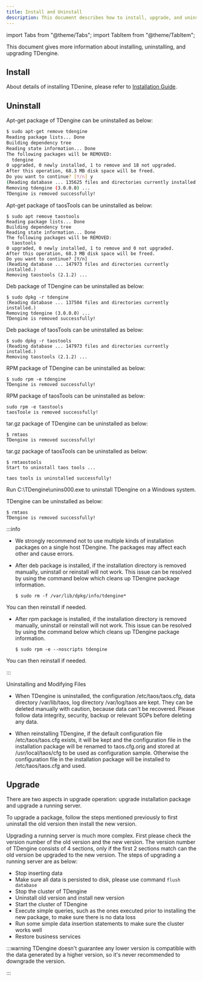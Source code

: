 ```yaml
---
title: Install and Uninstall
description: This document describes how to install, upgrade, and uninstall TDengine.
---
```


import Tabs from "@theme/Tabs";
import TabItem from "@theme/TabItem";

This document gives more information about installing, uninstalling, and upgrading TDengine.

## Install

About details of installing TDenine, please refer to [Installation Guide](../../get-started/package/).

## Uninstall

<Tabs>
<TabItem label="Uninstall apt-get" value="aptremove">

Apt-get package of TDengine can be uninstalled as below:

```bash
$ sudo apt-get remove tdengine
Reading package lists... Done
Building dependency tree       
Reading state information... Done
The following packages will be REMOVED:
  tdengine
0 upgraded, 0 newly installed, 1 to remove and 18 not upgraded.
After this operation, 68.3 MB disk space will be freed.
Do you want to continue? [Y/n] y
(Reading database ... 135625 files and directories currently installed.)
Removing tdengine (3.0.0.0) ...
TDengine is removed successfully!

```

Apt-get package of taosTools can be uninstalled as below:

```
$ sudo apt remove taostools
Reading package lists... Done
Building dependency tree
Reading state information... Done
The following packages will be REMOVED:
  taostools
0 upgraded, 0 newly installed, 1 to remove and 0 not upgraded.
After this operation, 68.3 MB disk space will be freed.
Do you want to continue? [Y/n]
(Reading database ... 147973 files and directories currently installed.)
Removing taostools (2.1.2) ...
```

</TabItem>
<TabItem label="Uninstall Deb" value="debuninst">

Deb package of TDengine can be uninstalled as below:

```
$ sudo dpkg -r tdengine
(Reading database ... 137504 files and directories currently installed.)
Removing tdengine (3.0.0.0) ...
TDengine is removed successfully!

```

Deb package of taosTools can be uninstalled as below:

```
$ sudo dpkg -r taostools
(Reading database ... 147973 files and directories currently installed.)
Removing taostools (2.1.2) ...
```

</TabItem>

<TabItem label="Uninstall RPM" value="rpmuninst">

RPM package of TDengine can be uninstalled as below:

```
$ sudo rpm -e tdengine
TDengine is removed successfully!
```

RPM package of taosTools can be uninstalled as below:

```
sudo rpm -e taostools
taosToole is removed successfully!
```

</TabItem>

<TabItem label="Uninstall tar.gz" value="taruninst">

tar.gz package of TDengine can be uninstalled as below:

```
$ rmtaos
TDengine is removed successfully!
```

tar.gz package of taosTools can be uninstalled as below:

```
$ rmtaostools
Start to uninstall taos tools ...

taos tools is uninstalled successfully!
```

</TabItem>

<TabItem label="Windows uninstall" value="windows">
Run C:\TDengine\unins000.exe to uninstall TDengine on a Windows system.
</TabItem>

<TabItem label="Mac uninstall" value="mac">

TDengine can be uninstalled as below:

```
$ rmtaos
TDengine is removed successfully!
```

</TabItem>
</Tabs>

:::info

- We strongly recommend not to use multiple kinds of installation packages on a single host TDengine. The packages may affect each other and cause errors.

- After deb package is installed, if the installation directory is removed manually, uninstall or reinstall will not work. This issue can be resolved by using the command below which cleans up TDengine package information.

  ```
  $ sudo rm -f /var/lib/dpkg/info/tdengine*
  ```

You can then reinstall if needed.

- After rpm package is installed, if the installation directory is removed manually, uninstall or reinstall will not work. This issue can be resolved by using the command below which cleans up TDengine package information.

  ```
  $ sudo rpm -e --noscripts tdengine
  ```

You can then reinstall if needed.

:::

Uninstalling and Modifying Files

- When TDengine is uninstalled, the configuration /etc/taos/taos.cfg, data directory /var/lib/taos, log directory /var/log/taos are kept. They can be deleted manually with caution, because data can't be recovered. Please follow data integrity, security, backup or relevant SOPs before deleting any data.

- When reinstalling TDengine, if the default configuration file /etc/taos/taos.cfg exists, it will be kept and the configuration file in the installation package will be renamed to taos.cfg.orig and stored at /usr/local/taos/cfg to be used as configuration sample. Otherwise the configuration file in the installation package will be installed to /etc/taos/taos.cfg and used.


## Upgrade
There are two aspects in upgrade operation: upgrade installation package and upgrade a running server.

To upgrade a package, follow the steps mentioned previously to first uninstall the old version then install the new version.

Upgrading a running server is much more complex. First please check the version number of the old version and the new version. The version number of TDengine consists of 4 sections, only if the first 2 sections match can the old version be upgraded to the new version. The steps of upgrading a running server are as below:
- Stop inserting data
- Make sure all data is persisted to disk, please use command `flush database`
- Stop the cluster of TDengine
- Uninstall old version and install new version
- Start the cluster of TDengine
- Execute simple queries, such as the ones executed prior to installing the new package, to make sure there is no data loss 
- Run some simple data insertion statements to make sure the cluster works well
- Restore business services

:::warning
TDengine doesn't guarantee any lower version is compatible with the data generated by a higher version, so it's never recommended to downgrade the version.

:::
